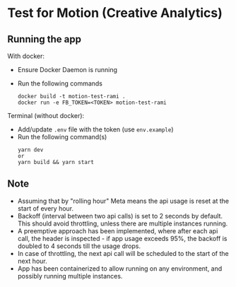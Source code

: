 # Test for Motion (Creative Analytics)

## Running the app

With docker:

- Ensure Docker Daemon is running
- Run the following commands

  ```
  docker build -t motion-test-rami .
  docker run -e FB_TOKEN=<TOKEN> motion-test-rami
  ```

Terminal (without docker):

- Add/update `.env` file with the token (use `env.example`)
- Run the following command(s)
  ```
  yarn dev
  or
  yarn build && yarn start
  ```

## Note

- Assuming that by "rolling hour" Meta means the api usage is reset at the start of every hour.
- Backoff (interval between two api calls) is set to 2 seconds by default. This should avoid throttling, unless there are multiple instances running.
- A preemptive approach has been implemented, where after each api call, the header is inspected - if app usage exceeds 95%, the backoff is doubled to 4 seconds till the usage drops.
- In case of throttling, the next api call will be scheduled to the start of the next hour.
- App has been containerized to allow running on any environment, and possibly running multiple instances.
